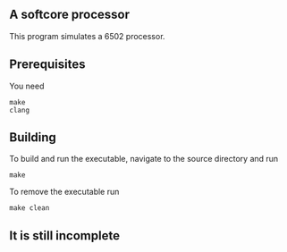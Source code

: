 ## A softcore processor

This program simulates a 6502 processor.

## Prerequisites

You need
```
make
clang
```

## Building

To build and run the executable, navigate to the source directory and run
```
make
```

To remove the executable run
```
make clean
```

## It is still incomplete